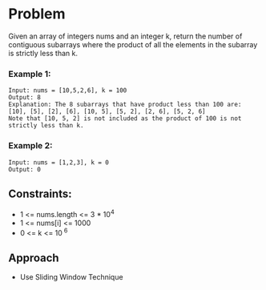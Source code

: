 # Problem

Given an array of integers nums and an integer k, return the number of contiguous subarrays where the product of all the elements in the subarray is strictly less than k.

### Example 1:

```
Input: nums = [10,5,2,6], k = 100
Output: 8
Explanation: The 8 subarrays that have product less than 100 are:
[10], [5], [2], [6], [10, 5], [5, 2], [2, 6], [5, 2, 6]
Note that [10, 5, 2] is not included as the product of 100 is not strictly less than k.
```

### Example 2:

```
Input: nums = [1,2,3], k = 0
Output: 0
```

## Constraints:

- 1 <= nums.length <= 3 \* 10<sup>4 </sup>
- 1 <= nums[i] <= 1000
- 0 <= k <= 10<sup> 6 </sup>

## Approach

- Use Sliding Window Technique
